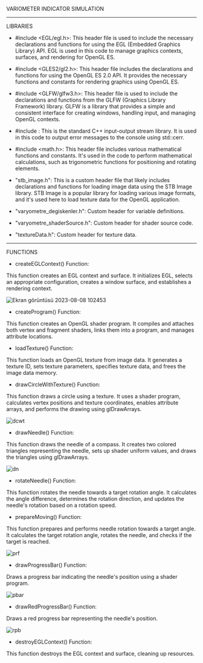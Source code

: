 VARIOMETER INDICATOR SIMULATION
**********************************************************
LIBRARIES

* #include <EGL/egl.h>: This header file is used to include the necessary declarations and functions for using the EGL (Embedded Graphics Library) API. EGL is used in this code to manage graphics contexts, surfaces, and rendering for OpenGL ES.

* #include <GLES2/gl2.h>: This header file includes the declarations and functions for using the OpenGL ES 2.0 API. It provides the necessary functions and constants for rendering graphics using OpenGL ES.

* #include <GLFW/glfw3.h>: This header file is used to include the declarations and functions from the GLFW (Graphics Library Framework) library. GLFW is a library that provides a simple and consistent interface for creating windows, handling input, and managing OpenGL contexts.

* #include <iostream>: This is the standard C++ input-output stream library. It is used in this code to output error messages to the console using std::cerr.

* #include <math.h>: This header file includes various mathematical functions and constants. It's used in the code to perform mathematical calculations, such as trigonometric functions for positioning and rotating elements.

* "stb_image.h": This is a custom header file that likely includes declarations and functions for loading image data using the STB Image library. STB Image is a popular library for loading various image formats, and it's used here to load texture data for the OpenGL application.

* "varyometre_degiskenler.h": Custom header for variable definitions.
  
* "varyometre_shaderSource.h": Custom header for shader source code.
  
* "textureData.h": Custom header for texture data.
  
**********************************************************
FUNCTIONS

* createEGLContext() Function:
  
This function creates an EGL context and surface. It initializes EGL, selects an appropriate configuration, creates a window surface, and establishes a rendering context.

![Ekran görüntüsü 2023-08-08 102453](https://github.com/hakankabayell/OpenGL-ES-2.0-VariometerIndicatorSimulation/assets/127239422/4891e6ea-48b9-415b-8e32-2909d5f69a51)

* createProgram() Function:

This function creates an OpenGL shader program. It compiles and attaches both vertex and fragment shaders, links them into a program, and manages attribute locations.

* loadTexture() Function:

This function loads an OpenGL texture from image data. It generates a texture ID, sets texture parameters, specifies texture data, and frees the image data memory.

* drawCircleWithTexture() Function:

This function draws a circle using a texture. It uses a shader program, calculates vertex positions and texture coordinates, enables attribute arrays, and performs the drawing using glDrawArrays.

![dcwt](https://github.com/hakankabayell/OpenGL-ES-2.0-VariometerIndicatorSimulation/assets/127239422/24845032-a051-4892-8e7e-25ef34f1db6f)

* drawNeedle() Function:

This function draws the needle of a compass. It creates two colored triangles representing the needle, sets up shader uniform values, and draws the triangles using glDrawArrays.

![dn](https://github.com/hakankabayell/OpenGL-ES-2.0-VariometerIndicatorSimulation/assets/127239422/820d4d44-cb9e-4148-a88b-0174bd734f9b)

* rotateNeedle() Function:

This function rotates the needle towards a target rotation angle. It calculates the angle difference, determines the rotation direction, and updates the needle's rotation based on a rotation speed.

* prepareMoving() Function:

This function prepares and performs needle rotation towards a target angle. It calculates the target rotation angle, rotates the needle, and checks if the target is reached.

![prf](https://github.com/hakankabayell/OpenGL-ES-2.0-VariometerIndicatorSimulation/assets/127239422/5d1b3404-5bc4-4efc-8587-0d47f187550e)

* drawProgressBar() Function: 

Draws a progress bar indicating the needle's position using a shader program.

![pbar](https://github.com/hakankabayell/OpenGL-ES-2.0-VariometerIndicatorSimulation/assets/127239422/d973aefd-18ff-424e-bbe7-122fa1d76713)

* drawRedProgressBar() Function:

Draws a red progress bar representing the needle's position.

![rpb](https://github.com/hakankabayell/OpenGL-ES-2.0-VariometerIndicatorSimulation/assets/127239422/d37e5313-4ec2-4d97-9b59-30fa5748efd9)

* destroyEGLContext() Function:

This function destroys the EGL context and surface, cleaning up resources.
